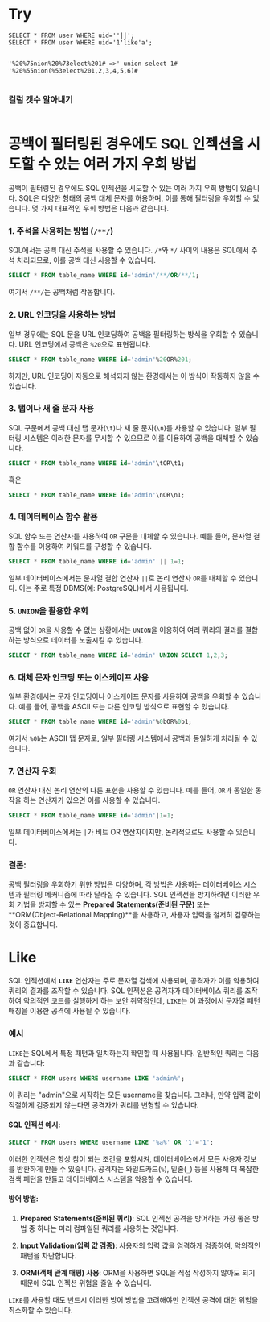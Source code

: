 
# Try
```
SELECT * FROM user WHERE uid=''||';
SELECT * FROM user WHERE uid='1'like'a';


'%20%75nion%20%73elect%201# =>' union select 1#
'%20%55nion(%53elect%201,2,3,4,5,6)#


```
### 컬럼 갯수 알아내기
```

```


# 공백이 필터링된 경우에도 SQL 인젝션을 시도할 수 있는 여러 가지 우회 방법

공백이 필터링된 경우에도 SQL 인젝션을 시도할 수 있는 여러 가지 우회 방법이 있습니다. SQL은 다양한 형태의 공백 대체 문자를 허용하며, 이를 통해 필터링을 우회할 수 있습니다. 몇 가지 대표적인 우회 방법은 다음과 같습니다.

### 1. **주석을 사용하는 방법 (`/**/`)**
   SQL에서는 공백 대신 주석을 사용할 수 있습니다. `/*`와 `*/` 사이의 내용은 SQL에서 주석 처리되므로, 이를 공백 대신 사용할 수 있습니다.

   ```sql
   SELECT * FROM table_name WHERE id='admin'/**/OR/**/1;
   ```

   여기서 `/**/`는 공백처럼 작동합니다.

### 2. **URL 인코딩을 사용하는 방법**
   일부 경우에는 SQL 문을 URL 인코딩하여 공백을 필터링하는 방식을 우회할 수 있습니다. URL 인코딩에서 공백은 `%20`으로 표현됩니다.

   ```sql
   SELECT * FROM table_name WHERE id='admin'%20OR%201;
   ```

   하지만, URL 인코딩이 자동으로 해석되지 않는 환경에서는 이 방식이 작동하지 않을 수 있습니다.

### 3. **탭이나 새 줄 문자 사용**
   SQL 구문에서 공백 대신 탭 문자(`\t`)나 새 줄 문자(`\n`)를 사용할 수 있습니다. 일부 필터링 시스템은 이러한 문자를 무시할 수 있으므로 이를 이용하여 공백을 대체할 수 있습니다.

   ```sql
   SELECT * FROM table_name WHERE id='admin'\tOR\t1;
   ```

   혹은

   ```sql
   SELECT * FROM table_name WHERE id='admin'\nOR\n1;
   ```

### 4. **데이터베이스 함수 활용**
   SQL 함수 또는 연산자를 사용하여 `OR` 구문을 대체할 수 있습니다. 예를 들어, 문자열 결합 함수를 이용하여 키워드를 구성할 수 있습니다.

   ```sql
   SELECT * FROM table_name WHERE id='admin' || 1=1;
   ```

   일부 데이터베이스에서는 문자열 결합 연산자 `||`로 논리 연산자 `OR`를 대체할 수 있습니다. 이는 주로 특정 DBMS(예: PostgreSQL)에서 사용됩니다.

### 5. **`UNION`을 활용한 우회**
   공백 없이 `OR`을 사용할 수 없는 상황에서는 `UNION`을 이용하여 여러 쿼리의 결과를 결합하는 방식으로 데이터를 노출시킬 수 있습니다.

   ```sql
   SELECT * FROM table_name WHERE id='admin' UNION SELECT 1,2,3;
   ```

### 6. **대체 문자 인코딩 또는 이스케이프 사용**
   일부 환경에서는 문자 인코딩이나 이스케이프 문자를 사용하여 공백을 우회할 수 있습니다. 예를 들어, 공백을 ASCII 또는 다른 인코딩 방식으로 표현할 수 있습니다.

   ```sql
   SELECT * FROM table_name WHERE id='admin'%0bOR%0b1;
   ```

   여기서 `%0b`는 ASCII 탭 문자로, 일부 필터링 시스템에서 공백과 동일하게 처리될 수 있습니다.

### 7. **연산자 우회**
   `OR` 연산자 대신 논리 연산의 다른 표현을 사용할 수 있습니다. 예를 들어, `OR`과 동일한 동작을 하는 연산자가 있으면 이를 사용할 수 있습니다.

   ```sql
   SELECT * FROM table_name WHERE id='admin'|1=1;
   ```

   일부 데이터베이스에서는 `|`가 비트 OR 연산자이지만, 논리적으로도 사용할 수 있습니다.

### 결론:
공백 필터링을 우회하기 위한 방법은 다양하며, 각 방법은 사용하는 데이터베이스 시스템과 필터링 메커니즘에 따라 달라질 수 있습니다. SQL 인젝션을 방지하려면 이러한 우회 기법을 방지할 수 있는 **Prepared Statements(준비된 구문)** 또는 **ORM(Object-Relational Mapping)**을 사용하고, 사용자 입력을 철저히 검증하는 것이 중요합니다.


# Like
SQL 인젝션에서 **`LIKE`** 연산자는 주로 문자열 검색에 사용되며, 공격자가 이를 악용하여 쿼리의 결과를 조작할 수 있습니다. SQL 인젝션은 공격자가 데이터베이스 쿼리를 조작하여 악의적인 코드를 실행하게 하는 보안 취약점인데, `LIKE`는 이 과정에서 문자열 패턴 매칭을 이용한 공격에 사용될 수 있습니다.

### 예시
`LIKE`는 SQL에서 특정 패턴과 일치하는지 확인할 때 사용됩니다. 일반적인 쿼리는 다음과 같습니다:

```sql
SELECT * FROM users WHERE username LIKE 'admin%';
```

이 쿼리는 "admin"으로 시작하는 모든 username을 찾습니다. 그러나, 만약 입력 값이 적절하게 검증되지 않는다면 공격자가 쿼리를 변형할 수 있습니다.

#### SQL 인젝션 예시:
```sql
SELECT * FROM users WHERE username LIKE '%a%' OR '1'='1';
```

이러한 인젝션은 항상 참이 되는 조건을 포함시켜, 데이터베이스에서 모든 사용자 정보를 반환하게 만들 수 있습니다. 공격자는 와일드카드(`%`), 밑줄(`_`) 등을 사용해 더 복잡한 검색 패턴을 만들고 데이터베이스 시스템을 악용할 수 있습니다.

#### 방어 방법:
1. **Prepared Statements(준비된 쿼리)**: SQL 인젝션 공격을 방어하는 가장 좋은 방법 중 하나는 미리 컴파일된 쿼리를 사용하는 것입니다.
   
2. **Input Validation(입력 값 검증)**: 사용자의 입력 값을 엄격하게 검증하여, 악의적인 패턴을 차단합니다.

3. **ORM(객체 관계 매핑) 사용**: ORM을 사용하면 SQL을 직접 작성하지 않아도 되기 때문에 SQL 인젝션 위험을 줄일 수 있습니다.

`LIKE`를 사용할 때도 반드시 이러한 방어 방법을 고려해야만 인젝션 공격에 대한 위험을 최소화할 수 있습니다.